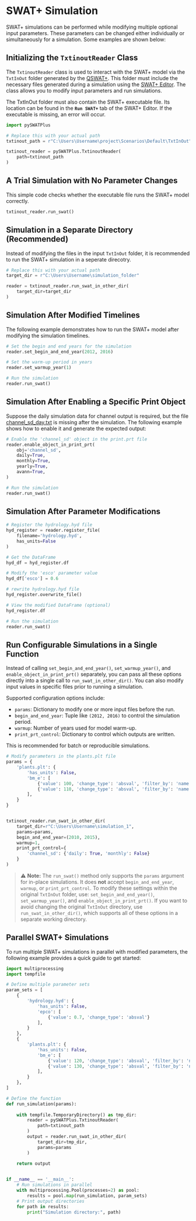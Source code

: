 # SWAT+ Simulation


SWAT+ simulations can be performed while modifying multiple optional input parameters. These parameters can be changed either individually or simultaneously for a simulation. Some examples are shown below:

## Initializing the `TxtinoutReader` Class

The `TxtinoutReader` class is used to interact with the SWAT+ model via the `TxtInOut` folder generated by the [QSWAT+](https://github.com/swat-model/QSWATPlus). This folder must include the necessary files generated during a simulation using the [SWAT+ Editor](https://github.com/swat-model/swatplus-editor). The class allows you to modify input parameters and run simulations.

The TxtInOut folder must also contain the SWAT+ executable file. Its location can be found in the **`Run SWAT+`** tab of the SWAT+ Editor. If the executable is missing, an error will occur.


```python
import pySWATPlus

# Replace this with your actual path
txtinout_path = r"C:\Users\Username\project\Scenarios\Default\TxtInOut" 

txtinout_reader = pySWATPlus.TxtinoutReader(
    path=txtinout_path
)
```

## A Trial Simulation with No Parameter Changes

This simple code checks whether the executable file runs the SWAT+ model correctly. 

```python
txtinout_reader.run_swat()
```

## Simulation in a Separate Directory (Recommended)

Instead of modifying the files in the input `TxtInOut` folder, it is recommended to run the SWAT+ simulation in a seperate direcotry. 

```python
# Replace this with your actual path
target_dir = r"C:\Users\Username\simulation_folder" 

reader = txtinout_reader.run_swat_in_other_dir(
    target_dir=target_dir
)
```

## Simulation After Modified Timelines

The following example demonstrates how to run the SWAT+ model after modifying the simulation timelines.

```python
# Set the begin and end years for the simulation
reader.set_begin_and_end_year(2012, 2016)

# Set the warm-up period in years
reader.set_warmup_year(1)

# Run the simulation
reader.run_swat()
```

## Simulation After Enabling a Specific Print Object

Suppose the daily simulation data for channel output is required, but the file [channel_sd_day.txt](https://swatplus.gitbook.io/io-docs/swat+-output-files/channel) is missing after the simulation. The following example shows how to enable it and generate the expected output:

```python
# Enable the 'channel_sd' object in the print.prt file
reader.enable_object_in_print_prt(
    obj='channel_sd',
    daily=True,
    monthly=True,
    yearly=True,
    avann=True,
)

# Run the simulation
reader.run_swat()
```

## Simulation After Parameter Modifications

```python
# Register the hydrology.hyd file
hyd_register = reader.register_file(
    filename='hydrology.hyd',
    has_units=False
)

# Get the DataFrame
hyd_df = hyd_register.df

# Modify the 'esco' parameter value
hyd_df['esco'] = 0.6

# rewrite hydrology.hyd file
hyd_register.overwrite_file()

# View the modified DataFrame (optional)
hyd_register.df

# Run the simulation
reader.run_swat()
```

## Run Configurable Simulations in a Single Function
Instead of calling `set_begin_and_end_year()`, `set_warmup_year()`, and `enable_object_in_print_prt()` separately, you can pass all these options directly into a single call to `run_swat_in_other_dir()`. You can also modify input values in specific files prior to running a simulation.

Supported configuration options include:

- `params`: Dictionary to modify one or more input files before the run.
- `begin_and_end_year`: Tuple like `(2012, 2016)` to control the simulation period.
- `warmup`: Number of years used for model warm-up.
- `print_prt_control`: Dictionary to control which outputs are written.

This is recommended for batch or reproducible simulations.


```python
# Modify parameters in the plants.plt file
params = {
    'plants.plt': {
        'has_units': False,
        'bm_e': [
            {'value': 100, 'change_type': 'absval', 'filter_by': 'name == "agrl"'},
            {'value': 110, 'change_type': 'absval', 'filter_by': 'name == "almd"'},
        ],
    }
}


txtinout_reader.run_swat_in_other_dir(
    target_dir=r"C:\Users\Username\simulation_1",
    params=params,
    begin_and_end_year=(2010, 2015),
    warmup=1,
    print_prt_control={
        'channel_sd': {'daily': True, 'monthly': False}
    }
)
```
> ⚠️ **Note:** The `run_swat()` method only supports the `params` argument for in-place simulations. 
It does **not** accept `begin_and_end_year`, `warmup`, or `print_prt_control`. To modify these settings within the original `TxtInOut` folder, use: `set_begin_and_end_year()`, `set_warmup_year()`, and `enable_object_in_print_prt()`. If you want to avoid changing the original `TxtInOut` directory, use `run_swat_in_other_dir()`, which supports all of these options in a separate working directory.


## Parallel SWAT+ Simulations

To run multiple SWAT+ simulations in parallel with modified parameters, the following example provides a quick guide to get started:


```python
import multiprocessing
import tempfile

# Define multiple parameter sets
param_sets = [
    {
        'hydrology.hyd': {
            'has_units': False,
            'epco': [
                {'value': 0.7, 'change_type': 'absval'}
            ],
        }
    },
    {
        'plants.plt': {
            'has_units': False,
            'bm_e': [
                {'value': 120, 'change_type': 'absval', 'filter_by': 'name == "agrl"'},
                {'value': 130, 'change_type': 'absval', 'filter_by': 'name == "almd"'},
            ],
        }
    },
]

# Define the function
def run_simulation(params):
    
    with tempfile.TemporaryDirectory() as tmp_dir:
        reader = pySWATPlus.TxtinoutReader(
            path=txtinout_path
        )
        output = reader.run_swat_in_other_dir(
            target_dir=tmp_dir,
            params=params
        )
    
    return output


if __name__ == '__main__':
    # Run simulations in parallel
    with multiprocessing.Pool(processes=2) as pool:
        results = pool.map(run_simulation, param_sets)
    # Print output directories
    for path in results:
        print("Simulation directory:", path)
```








